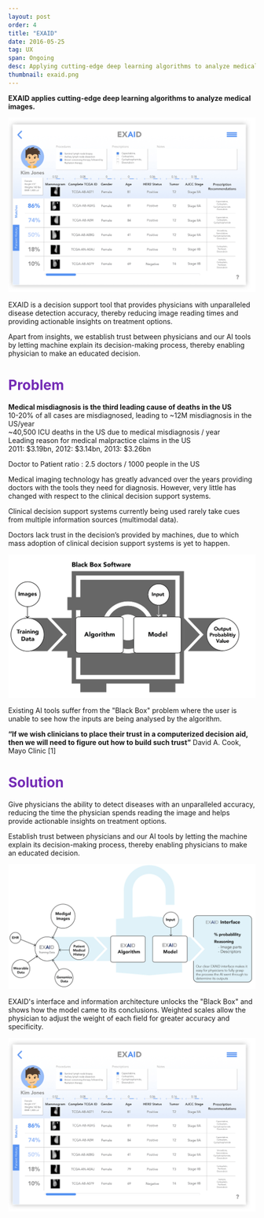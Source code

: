 ```yaml
---
layout: post
order: 4
title: "EXAID"
date: 2016-05-25
tag: UX
span: Ongoing
desc: Applying cutting-edge deep learning algorithms to analyze medical images
thumbnail: exaid.png
---
```


**EXAID applies cutting-edge deep learning algorithms to analyze medical images.**

<div>
<img src="../img/exaid/exaid%20screen.png">
</div>

EXAID is a decision support tool that provides physicians with unparalleled disease detection accuracy, thereby reducing image reading times and providing actionable insights on treatment options.

Apart from insights, we establish trust between physicians and our AI tools by letting machine explain its decision-making process, thereby enabling physician to make an educated decision.

<h1 style="color:#742bb5">Problem</h1>

**Medical misdiagnosis is the third leading cause of deaths in the US**  
10-20% of all cases are misdiagnosed, leading to ~12M  misdiagnosis in the US/year  
~40,500 ICU deaths in the US due to medical misdiagnosis / year  
Leading reason for medical malpractice claims in the US  
2011: $3.19bn, 2012: $3.14bn, 2013: $3.26bn  

Doctor to Patient ratio : 2.5 doctors / 1000 people in the US

Medical imaging technology has greatly advanced over the years providing doctors with the tools they need for diagnosis. However, very little has changed with respect to the clinical decision support systems. 

Clinical decision support systems currently being used rarely take cues from multiple information sources (multimodal data).

Doctors lack trust in the decision’s provided by machines, due to which mass adoption of clinical decision support systems is yet to happen.

<div>
<img src="../img/exaid/exaid%2002.png">
</div>

Existing AI tools suffer from the "Black Box" problem where the user is unable to see how the inputs are being analysed by the algorithm.

**“If we wish clinicians to place their trust in a computerized decision aid, then we will need to figure out how to build such trust”** David A. Cook,  Mayo Clinic [1]


<h1 style="color:#742bb5">Solution</h1>

Give physicians the ability to detect diseases with an unparalleled accuracy, reducing the time the physician spends reading the image and helps provide actionable insights on treatment options.

Establish trust between physicians and our AI tools by letting the machine explain its decision-making process, thereby enabling physicians to make an educated decision.

<div>
<img src="../img/exaid/exaid%2001.png">

EXAID's interface and information architecture unlocks the "Black Box" and shows how the model came to its conclusions.
Weighted scales allow the physician to adjust the weight of each field for greater accuracy and specificity.

<img src="../img/exaid/exaid%20screen.png">
</div>



